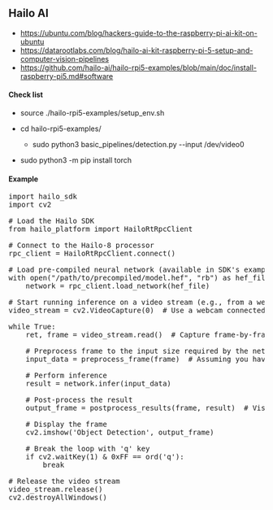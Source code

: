 ## Hailo AI

- https://ubuntu.com/blog/hackers-guide-to-the-raspberry-pi-ai-kit-on-ubuntu
- https://datarootlabs.com/blog/hailo-ai-kit-raspberry-pi-5-setup-and-computer-vision-pipelines
- https://github.com/hailo-ai/hailo-rpi5-examples/blob/main/doc/install-raspberry-pi5.md#software


  
#### Check list 
- source ./hailo-rpi5-examples/setup_env.sh

- cd hailo-rpi5-examples/
  - sudo python3 basic_pipelines/detection.py --input /dev/video0

- sudo python3 -m pip install torch
  
#### Example

<pre>
import hailo_sdk
import cv2

# Load the Hailo SDK
from hailo_platform import HailoRtRpcClient

# Connect to the Hailo-8 processor
rpc_client = HailoRtRpcClient.connect()

# Load pre-compiled neural network (available in SDK's examples)
with open("/path/to/precompiled/model.hef", "rb") as hef_file:
    network = rpc_client.load_network(hef_file)

# Start running inference on a video stream (e.g., from a webcam)
video_stream = cv2.VideoCapture(0)  # Use a webcam connected to the Pi

while True:
    ret, frame = video_stream.read()  # Capture frame-by-frame

    # Preprocess frame to the input size required by the network
    input_data = preprocess_frame(frame)  # Assuming you have a preprocessing function

    # Perform inference
    result = network.infer(input_data)

    # Post-process the result
    output_frame = postprocess_results(frame, result)  # Visualization function

    # Display the frame
    cv2.imshow('Object Detection', output_frame)

    # Break the loop with 'q' key
    if cv2.waitKey(1) & 0xFF == ord('q'):
        break

# Release the video stream
video_stream.release()
cv2.destroyAllWindows()

  
</pre>
